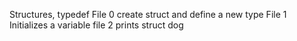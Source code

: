Structures, typedef
File 0 create struct and define a new type
File 1 Initializes a variable
file 2 prints struct dog
